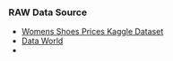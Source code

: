 ### RAW Data Source  

+ [Womens Shoes Prices Kaggle Dataset](https://www.kaggle.com/datasets/arashnic/women-shoes-price)  
+ [Data World](https://data.world/datafiniti/womens-shoe-prices)
+ 
